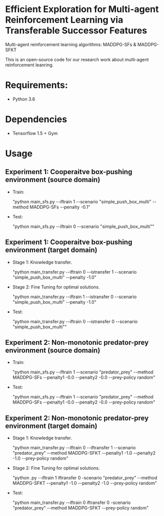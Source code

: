 # Efficient Exploration for Multi-agent Reinforcement Learning via Transferable Successor Features
Multi-agent reinforcement learning algorithms: MADDPG-SFs & MADDPG-SFKT

This is an open-source code for our research work about multi-agent reinforcement leanring. 

# Requirements: 
- Python 3.6

# Dependencies
- Tensorflow 1.5 + Gym

# Usage

## Experiment 1: Cooperaitve box-pushing environment (source domain)

- Train:
  
  "python main_sfs.py --iftrain 1 --scenario "simple_push_box_multi" --method MADDPG-SFs --penalty -0.1"
  
- Test:
  
  "python main_sfs.py --iftrain 0 --scenario "simple_push_box_multi""

## Experiment 1: Cooperaitve box-pushing environment (target domain)

- Stage 1: Knowledge transfer.
  
  "python main_transfer.py --iftrain 0 --istransfer 1 --scenario "simple_push_box_multi" --penalty -1.0"

- Stage 2: Fine Tuning for optimal solutions.

  "python main_transfer.py --iftrain 1 --istransfer 0 --scenario "simple_push_box_multi" --penalty -1.0"

- Test:
 
  "python main_transfer.py --iftrain 0 --istransfer 0 --scenario "simple_push_box_multi""

## Experiment 2: Non-monotonic predator-prey environment (source domain)

- Train:
  
  "python main_sfs.py --iftrain 1 --scenario "predator_prey" --method MADDPG-SFs --penalty1 -0.0 --penalty2 -0.0 --prey-policy random"

- Test:
  
  "python main_sfs.py --iftrain 1 --scenario "predator_prey" --method MADDPG-SFs --penalty1 -0.0 --penalty2 -0.0 --prey-policy random"

## Experiment 2: Non-monotonic predator-prey environment (target domain)

- Stage 1: Knowledge transfer.
  
  "python main_transfer.py --iftrain 0 --iftransfer 1 --scenario "predator_prey" --method MADDPG-SFKT --penalty1 -1.0 --penalty2 -1.0 --prey-policy random"

- Stage 2: Fine Tuning for optimal solutions.
  
  "python  .py --iftrain 1 iftransfer 0 -scenario "predator_prey" --method MADDPG-SFKT --penalty1 -1.0 --penalty2 -1.0 --prey-policy random"

- Test:
 
  "python main_transfer.py --iftrain 0 iftransfer 0 -scenario "predator_prey" --method MADDPG-SFKT --prey-policy random"
